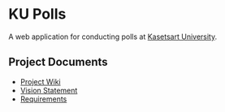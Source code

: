 # KU Polls

A web application for conducting polls at [Kasetsart University](https://www.ku.ac.th).

## Project Documents

- [Project Wiki](../../wiki/Home)    
- [Vision Statement](../../wiki/Vision%20Statement)
- [Requirements](../../wiki/Requirements)
